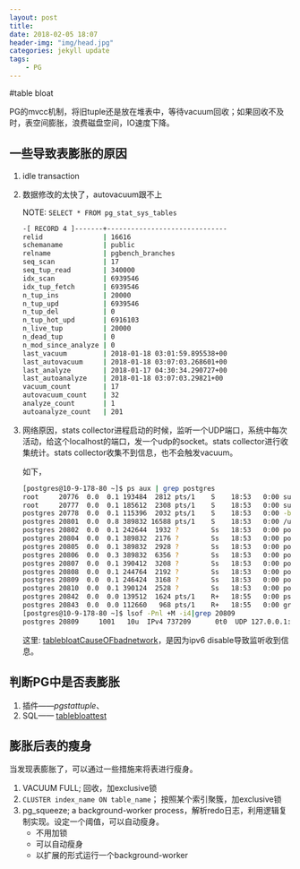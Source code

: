 ```yaml
---
layout: post
title: 
date: 2018-02-05 18:07
header-img: "img/head.jpg"
categories: jekyll update
tags:
    - PG
---
```


#table bloat

PG的mvcc机制，将旧tuple还是放在堆表中，等待vacuum回收；如果回收不及时，表空间膨胀，浪费磁盘空间，IO速度下降。

## 一些导致表膨胀的原因

1. idle transaction

2. 数据修改的太快了，autovacuum跟不上

   NOTE: `SELECT * FROM pg_stat_sys_tables` 

   ```bash
   -[ RECORD 4 ]-------+------------------------------
   relid               | 16616
   schemaname          | public
   relname             | pgbench_branches
   seq_scan            | 17
   seq_tup_read        | 340000
   idx_scan            | 6939546
   idx_tup_fetch       | 6939546
   n_tup_ins           | 20000
   n_tup_upd           | 6939546
   n_tup_del           | 0
   n_tup_hot_upd       | 6916103
   n_live_tup          | 20000
   n_dead_tup          | 0
   n_mod_since_analyze | 0
   last_vacuum         | 2018-01-18 03:01:59.895538+00
   last_autovacuum     | 2018-01-18 03:07:03.268601+00
   last_analyze        | 2018-01-17 04:30:34.290727+00
   last_autoanalyze    | 2018-01-18 03:07:03.29821+00
   vacuum_count        | 17
   autovacuum_count    | 32
   analyze_count       | 1
   autoanalyze_count   | 201
   ```

3. 网络原因，stats collector进程启动的时候，监听一个UDP端口，系统中每次活动，给这个localhost的端口，发一个udp的socket。stats collector进行收集统计。stats collector收集不到信息，也不会触发vacuum。

   如下，

   ```Bash
   [postgres@10-9-178-80 ~]$ ps aux | grep postgres
   root     20776  0.0  0.1 193484  2812 pts/1    S    18:53   0:00 sudo su - postgres
   root     20777  0.0  0.1 185612  2308 pts/1    S    18:53   0:00 su - postgres
   postgres 20778  0.0  0.1 115396  2032 pts/1    S    18:53   0:00 -bash
   postgres 20801  0.0  0.8 389832 16588 pts/1    S    18:53   0:00 /usr/pgsql-10/bin/postgres -D /export/postgresql/test_10/data
   postgres 20802  0.0  0.1 242644  1932 ?        Ss   18:53   0:00 postgres: logger process
   postgres 20804  0.0  0.1 389832  2176 ?        Ss   18:53   0:00 postgres: checkpointer process
   postgres 20805  0.0  0.1 389832  2928 ?        Ss   18:53   0:00 postgres: writer process
   postgres 20806  0.0  0.3 389832  6356 ?        Ss   18:53   0:00 postgres: wal writer process
   postgres 20807  0.0  0.1 390412  3208 ?        Ss   18:53   0:00 postgres: autovacuum launcher process
   postgres 20808  0.0  0.1 244764  2192 ?        Ss   18:53   0:00 postgres: archiver process   failed on 000000010000000000000001
   postgres 20809  0.0  0.1 246424  3168 ?        Ss   18:53   0:00 postgres: stats collector process
   postgres 20810  0.0  0.1 390124  2528 ?        Ss   18:53   0:00 postgres: bgworker: logical replication launcher
   postgres 20842  0.0  0.0 139512  1624 pts/1    R+   18:55   0:00 ps aux
   postgres 20843  0.0  0.0 112660   968 pts/1    R+   18:55   0:00 grep --color=auto postgres
   [postgres@10-9-178-80 ~]$ lsof -Pnl +M -i4|grep 20809
   postgres 20809     1001   10u  IPv4 737209      0t0  UDP 127.0.0.1:39097->127.0.0.1:39097
   ```

   这里: [tablebloatCauseOFbadnetwork](https://www.cybertec-postgresql.com/en/stale-statistics-cause-table-bloat/)，是因为ipv6 disable导致监听收到信息。

## 判断PG中是否表膨胀

1. 插件——*pgstattuple*、
2. SQL—— [tablebloattest](https://wiki.postgresql.org/wiki/Show_database_bloat)

## 膨胀后表的瘦身

当发现表膨胀了，可以通过一些措施来将表进行瘦身。

1. VACUUM FULL; 回收，加exclusive锁
2. `CLUSTER index_name ON table_name`； 按照某个索引聚簇，加exclusive锁
3. pg_squeeze; a background-worker process，解析redo日志，利用逻辑复制实现。设定一个阈值，可以自动瘦身。
   + 不用加锁
   + 可以自动瘦身
   + 以扩展的形式运行一个background-worker
